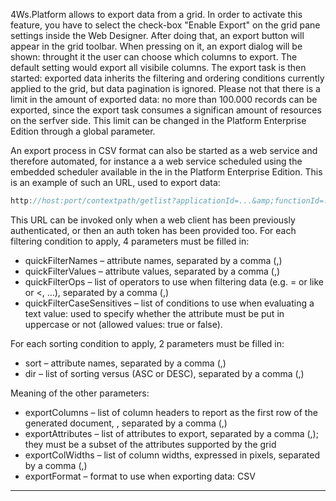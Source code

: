 4Ws.Platform allows to export data from a grid. In order to activate this feature, you have to select the check-box "Enable Export" on the grid pane settings inside the Web Designer.
After doing that, an export button will appear in the grid toolbar. When pressing on it, an export dialog will be shown: throught it the user can choose which columns to export. The default setting would export all visibile columns.
The export task is then started: exported data inherits the filtering and ordering conditions currently applied to the grid, but data pagination is ignored.
Please not that there is a limit in the amount of exported data: no more than 100.000 records can be exported, since the export task consumes a significan amount of resources on the serfver side.
This limit can be changed in the Platform Enterprise Edition through a global parameter.

An export process in CSV format can also be started as a web service and therefore automated, for instance a a web service scheduled using the embedded scheduler available in the in the Platform Enterprise Edition.
This is an example of such an URL, used to export data:

```js
http://host:port/contextpath/getlist?applicationId=...&amp;functionId=...&amp;compId=...&amp;panelId=...&amp;quickFilterNames=...,&amp;quickFilterValues=...,&amp;quickFilterOps=....,&amp;quickFilterCaseSensitives=...,&amp;sort=&amp;dir=&amp;exportColumns=...&amp;exportAttributes=...&amp;exportColWidths=...&amp;exportFormat=CSV&amp;title=...&amp;directExport=true
```

This URL can be invoked only when a web client has been previously authenticated, or then an auth token has been provided too.
For each filtering condition to apply, 4 parameters must be filled in:

* quickFilterNames &#8211; attribute names, separated by a comma (,)
* quickFilterValues &#8211; attribute values, separated by a comma (,)
* quickFilterOps &#8211; list of operators to use when filtering data (e.g. = or like or &lt;, &#8230;), separated by a comma (,)
* quickFilterCaseSensitives &#8211; list of conditions to use when evaluating a text value: used to specify whether the attribute must be put in uppercase or not (allowed values: true or false).

For each sorting condition to apply, 2 parameters must be filled in:

* sort &#8211; attribute names, separated by a comma (,)
* dir &#8211; list of sorting versus (ASC or DESC), separated by a comma (,)

Meaning of the other parameters:

* exportColumns &#8211; list of column headers to report as the first row of the generated document, , separated by a comma (,)
* exportAttributes &#8211; list of attributes to export, separated by a comma (,); they must be a subset of the attributes supported by the grid
* exportColWidths &#8211; list of column widths, expressed in pixels, separated by a comma (,)
* exportFormat &#8211; format to use when exporting data: CSV

                

---


